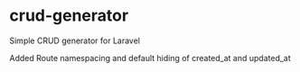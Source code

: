 # crud-generator
Simple CRUD generator for Laravel

Added Route namespacing and default hiding of created_at and updated_at
